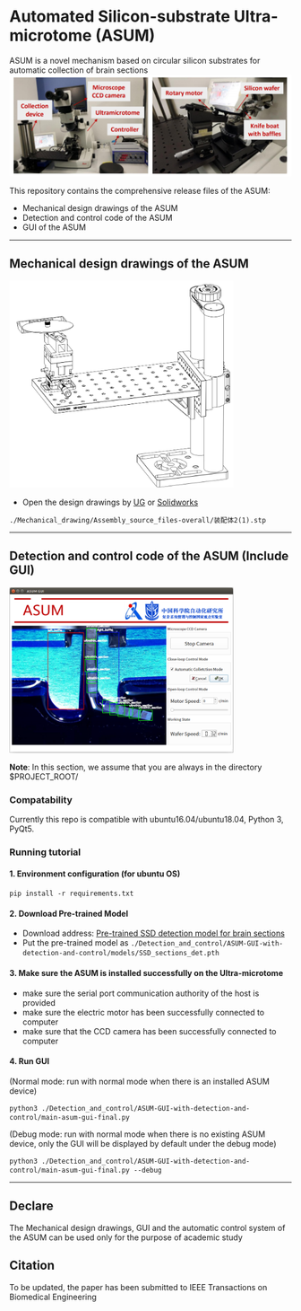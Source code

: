 # Automated Silicon-substrate Ultra-microtome (ASUM) 
ASUM is a novel mechanism based on circular silicon substrates for automatic collection of brain sections
<img src="./show_pics/ASUM_PIC.png" width="600px">


This repository contains the comprehensive release files of the ASUM:
- Mechanical design drawings of the ASUM
- Detection and control code of the ASUM 
- GUI of the ASUM

----

## Mechanical design drawings of the ASUM
<!-- ![alt](./show_pics/ASUM_mecha.png) -->
<img src="./show_pics/ASUM_mecha.png" width="400px">

- Open the design drawings by [UG](https://www.plm.automation.siemens.com/global/en/products/nx/) or [Solidworks](https://www.solidworks.com/zh-hans)
```
./Mechanical_drawing/Assembly_source_files-overall/装配体2(1).stp
```



----

## Detection and control code of the ASUM (Include GUI)
<img src="./show_pics/GUI2.png" width="400px">

**Note**: In this section, we assume that you are always in the directory $PROJECT_ROOT/

### Compatability
Currently this repo is compatible with ubuntu16.04/ubuntu18.04, Python 3, PyQt5.

### Running tutorial
#### 1. Environment configuration (for ubuntu OS)
```
pip install -r requirements.txt
```

#### 2. Download Pre-trained Model
  - Download address: [Pre-trained SSD detection model for brain sections](https://drive.google.com/file/d/1bxM01SwDm1i7HxVM0AG3kzNZ3eUrKP-M/view?usp=sharing)
  - Put the pre-trained model as `./Detection_and_control/ASUM-GUI-with-detection-and-control/models/SSD_sections_det.pth`

#### 3. Make sure the ASUM is installed successfully on the Ultra-microtome
  - make sure the serial port communication authority of the host is provided
  - make sure the electric motor has been successfully connected to computer
  - make sure that the CCD camera has been successfully connected to computer

#### 4. Run GUI 

(Normal mode: run with normal mode when there is an installed ASUM device)
```
python3 ./Detection_and_control/ASUM-GUI-with-detection-and-control/main-asum-gui-final.py
```
(Debug mode: run with normal mode when there is no existing ASUM device, only the GUI will be displayed by default under the debug mode)
```
python3 ./Detection_and_control/ASUM-GUI-with-detection-and-control/main-asum-gui-final.py --debug
```

----
## Declare
The Mechanical design drawings, GUI and the automatic control system of the ASUM can be used only for the
purpose of academic study

## Citation
To be updated, the paper has been submitted to IEEE Transactions on Biomedical Engineering


